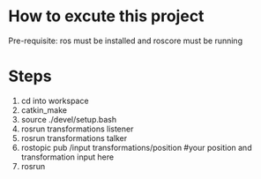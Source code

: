 # How to excute this project
Pre-requisite: ros must be installed and roscore must be running

# Steps
1. cd into workspace
2. catkin_make
3. source ./devel/setup.bash
4. rosrun transformations listener
5. rosrun transformations talker
4. rostopic pub /input transformations/position #your position and transformation input here
5. rosrun 

